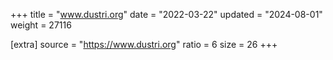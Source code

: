 +++
title = "www.dustri.org"
date = "2022-03-22"
updated = "2024-08-01"
weight = 27116

[extra]
source = "https://www.dustri.org"
ratio = 6
size = 26
+++
